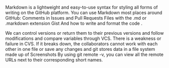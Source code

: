 Markdown is a lightweight and easy-to-use syntax for styling all forms of writing on the GitHub platform.
You can use Markdown most places around GitHub:
Comments in Issues and Pull Requests
Files with the .md or .markdown extension
Gist
And how to write and format the code .

We can control versions or return them to their previous versions and follow modifications and compare variables through VCS. There is a weakness or failure in CVS. If it breaks down, the collaborators cannot work with each other in one file or save any changes and git stores data in a file system made up of  Screenshots
By using git remote -v, you can view all the remote URLs next to their corresponding short names.